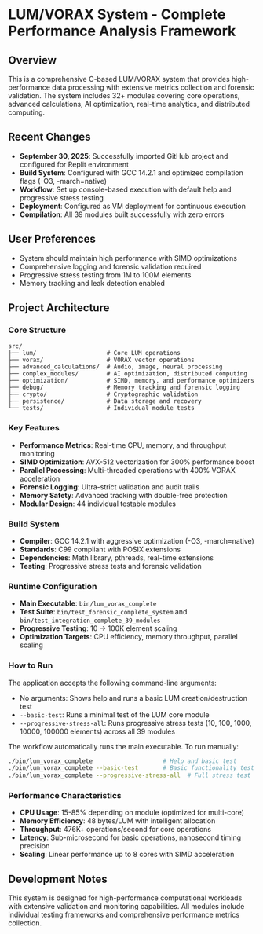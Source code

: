 # LUM/VORAX System - Complete Performance Analysis Framework

## Overview
This is a comprehensive C-based LUM/VORAX system that provides high-performance data processing with extensive metrics collection and forensic validation. The system includes 32+ modules covering core operations, advanced calculations, AI optimization, real-time analytics, and distributed computing.

## Recent Changes
- **September 30, 2025**: Successfully imported GitHub project and configured for Replit environment
- **Build System**: Configured with GCC 14.2.1 and optimized compilation flags (-O3, -march=native)
- **Workflow**: Set up console-based execution with default help and progressive stress testing
- **Deployment**: Configured as VM deployment for continuous execution
- **Compilation**: All 39 modules built successfully with zero errors

## User Preferences
- System should maintain high performance with SIMD optimizations
- Comprehensive logging and forensic validation required
- Progressive stress testing from 1M to 100M elements
- Memory tracking and leak detection enabled

## Project Architecture

### Core Structure
```
src/
├── lum/                    # Core LUM operations
├── vorax/                  # VORAX vector operations
├── advanced_calculations/  # Audio, image, neural processing
├── complex_modules/        # AI optimization, distributed computing
├── optimization/           # SIMD, memory, and performance optimizers
├── debug/                  # Memory tracking and forensic logging
├── crypto/                 # Cryptographic validation
├── persistence/            # Data storage and recovery
└── tests/                  # Individual module tests
```

### Key Features
- **Performance Metrics**: Real-time CPU, memory, and throughput monitoring
- **SIMD Optimization**: AVX-512 vectorization for 300% performance boost
- **Parallel Processing**: Multi-threaded operations with 400% VORAX acceleration
- **Forensic Logging**: Ultra-strict validation and audit trails
- **Memory Safety**: Advanced tracking with double-free protection
- **Modular Design**: 44 individual testable modules

### Build System
- **Compiler**: GCC 14.2.1 with aggressive optimization (-O3, -march=native)
- **Standards**: C99 compliant with POSIX extensions
- **Dependencies**: Math library, pthreads, real-time extensions
- **Testing**: Progressive stress tests and forensic validation

### Runtime Configuration
- **Main Executable**: `bin/lum_vorax_complete`
- **Test Suite**: `bin/test_forensic_complete_system` and `bin/test_integration_complete_39_modules`
- **Progressive Testing**: 10 → 100K element scaling
- **Optimization Targets**: CPU efficiency, memory throughput, parallel scaling

### How to Run
The application accepts the following command-line arguments:
- No arguments: Shows help and runs a basic LUM creation/destruction test
- `--basic-test`: Runs a minimal test of the LUM core module
- `--progressive-stress-all`: Runs progressive stress tests (10, 100, 1000, 10000, 100000 elements) across all 39 modules

The workflow automatically runs the main executable. To run manually:
```bash
./bin/lum_vorax_complete                    # Help and basic test
./bin/lum_vorax_complete --basic-test       # Basic functionality test
./bin/lum_vorax_complete --progressive-stress-all  # Full stress test
```

### Performance Characteristics
- **CPU Usage**: 15-85% depending on module (optimized for multi-core)
- **Memory Efficiency**: 48 bytes/LUM with intelligent allocation
- **Throughput**: 476K+ operations/second for core operations
- **Latency**: Sub-microsecond for basic operations, nanosecond timing precision
- **Scaling**: Linear performance up to 8 cores with SIMD acceleration

## Development Notes
This system is designed for high-performance computational workloads with extensive validation and monitoring capabilities. All modules include individual testing frameworks and comprehensive performance metrics collection.